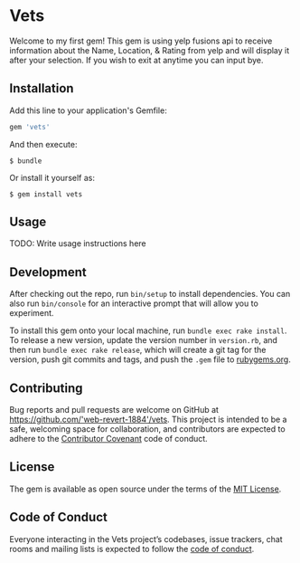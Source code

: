 # Vets

Welcome to my first gem! This gem is using yelp fusions api to receive information about the Name, Location, & Rating from yelp and will display it after your selection. If you wish to exit at anytime you can input bye.
## Installation

Add this line to your application's Gemfile:

```ruby
gem 'vets'
```

And then execute:

    $ bundle

Or install it yourself as:

    $ gem install vets

## Usage

TODO: Write usage instructions here

## Development

After checking out the repo, run `bin/setup` to install dependencies. You can also run `bin/console` for an interactive prompt that will allow you to experiment.

To install this gem onto your local machine, run `bundle exec rake install`. To release a new version, update the version number in `version.rb`, and then run `bundle exec rake release`, which will create a git tag for the version, push git commits and tags, and push the `.gem` file to [rubygems.org](https://rubygems.org).

## Contributing

Bug reports and pull requests are welcome on GitHub at https://github.com/'web-revert-1884'/vets. This project is intended to be a safe, welcoming space for collaboration, and contributors are expected to adhere to the [Contributor Covenant](http://contributor-covenant.org) code of conduct.

## License

The gem is available as open source under the terms of the [MIT License](https://opensource.org/licenses/MIT).

## Code of Conduct

Everyone interacting in the Vets project’s codebases, issue trackers, chat rooms and mailing lists is expected to follow the [code of conduct](https://github.com/'web-revert-1884'/vets/blob/master/CODE_OF_CONDUCT.md).
